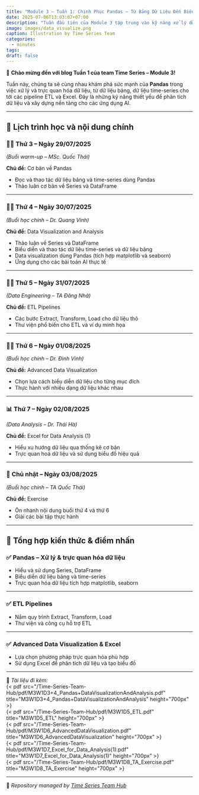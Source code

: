 ```yaml
---
title: "Module 3 – Tuần 1: Chinh Phục Pandas – Từ Bảng Dữ Liệu Đến Biểu Đồ Sống Động"
date: 2025-07-06T13:03:07+07:00
description: "Tuần đầu tiên của Module 3 tập trung vào kỹ năng xử lý dữ liệu bảng, trực quan hóa dữ liệu và các kỹ thuật phân tích từ cơ bản đến nâng cao, kết hợp công cụ Pandas, ETL Pipelines và Excel. Đây là bước đệm quan trọng để ứng dụng vào các bài toán AI thực tế."
image: images/data_visualize.png
caption: Illustration by Time Series Team
categories:
  - minutes
tags:
draft: false
---
```


🎉 **Chào mừng đến với blog Tuần 1 của team Time Series – Module 3!**

Tuần này, chúng ta sẽ cùng nhau khám phá sức mạnh của **Pandas** trong việc xử lý và trực quan hóa dữ liệu, từ dữ liệu bảng, dữ liệu time-series cho tới các pipeline ETL và Excel. Đây là những kỹ năng thiết yếu để phân tích dữ liệu và xây dựng nền tảng cho các ứng dụng AI.

---

## 📅 **Lịch trình học và nội dung chính**

### 🧑‍🏫 **Thứ 3 – Ngày 29/07/2025**
_(Buổi warm-up – MSc. Quốc Thái)_

**Chủ đề:** Cơ bản về Pandas
- Đọc và thao tác dữ liệu bảng và time-series dùng Pandas  
- Thảo luận cơ bản về Series và DataFrame  

---

### 👨‍🎓 **Thứ 4 – Ngày 30/07/2025**
_(Buổi học chính – Dr. Quang Vinh)_

**Chủ đề:** Data Visualization and Analysis
- Thảo luận về Series và DataFrame  
- Biểu diễn và thao tác dữ liệu time-series và dữ liệu bảng  
- Data visualization dùng Pandas (tích hợp matplotlib và seaborn)  
- Ứng dụng cho các bài toán AI thực tế  

---

### 👨‍💻 **Thứ 5 – Ngày 31/07/2025**
_(Data Engineering – TA Đăng Nhã)_

**Chủ đề:** ETL Pipelines
- Các bước Extract, Transform, Load cho dữ liệu thô  
- Thư viện phổ biến cho ETL và ví dụ minh họa  

---

### 👨‍🎓 **Thứ 6 – Ngày 01/08/2025**
_(Buổi học chính – Dr. Đình Vinh)_

**Chủ đề:** Advanced Data Visualization
- Chọn lựa cách biểu diễn dữ liệu cho từng mục đích  
- Thực hành với nhiều dạng dữ liệu khác nhau  

---

### 📊 **Thứ 7 – Ngày 02/08/2025**
_(Data Analysis – Dr. Thái Hà)_

**Chủ đề:** Excel for Data Analysis (1)
- Hiểu xu hướng dữ liệu qua thống kê cơ bản  
- Trực quan hoá dữ liệu và sử dụng biểu đồ hiệu quả  

---

### 📝 **Chủ nhật – Ngày 03/08/2025**
_(Buổi học chính – TA Quốc Thái)_

**Chủ đề:** Exercise
- Ôn nhanh nội dung buổi thứ 4 và thứ 6  
- Giải các bài tập thực hành  

---

## 📌 **Tổng hợp kiến thức & điểm nhấn**

### ✅ **Pandas – Xử lý & trực quan hóa dữ liệu**
- Hiểu và sử dụng Series, DataFrame  
- Biểu diễn dữ liệu bảng và time-series  
- Trực quan hóa dữ liệu tích hợp matplotlib, seaborn  

---

### ✅ **ETL Pipelines**
- Nắm quy trình Extract, Transform, Load  
- Thư viện và công cụ hỗ trợ ETL  

---

### ✅ **Advanced Data Visualization & Excel**
- Lựa chọn phương pháp trực quan hóa phù hợp  
- Sử dụng Excel để phân tích dữ liệu và tạo biểu đồ  

---

📂 _Tài liệu đi kèm:_  
{< pdf src="/Time-Series-Team-Hub/pdf/M3W1D3+4_Pandas+DataVisualizationAndAnalysis.pdf" title="M3W1D3+4_Pandas+DataVisualizationAndAnalysis" height="700px" >}  
{< pdf src="/Time-Series-Team-Hub/pdf/M3W1D5_ETL.pdf" title="M3W1D5_ETL" height="700px" >}  
{< pdf src="/Time-Series-Team-Hub/pdf/M3W1D6_AdvancedDataVisualization.pdf" title="M3W1D6_AdvancedDataVisualization" height="700px" >}  
{< pdf src="/Time-Series-Team-Hub/pdf/M3W1D7_Excel_for_Data_Analysis(1).pdf" title="M3W1D7_Excel_for_Data_Analysis(1)" height="700px" >}  
{< pdf src="/Time-Series-Team-Hub/pdf/M3W1D8_TA_Exercise.pdf" title="M3W1D8_TA_Exercise" height="700px" >}  

---

🧠 _Repository managed by [Time Series Team Hub](https://github.com/Jennifer1907/Time-Series-Team-Hub)_
